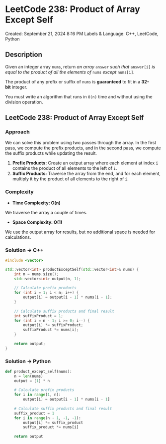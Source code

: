 # LeetCode 238: Product of Array Except Self

Created: September 21, 2024 8:16 PM
Labels & Language: C++, LeetCode, Python

## Description

Given an integer array `nums`, return *an array* `answer` *such that* `answer[i]` *is equal to the product of all the elements of* `nums` *except* `nums[i]`.

The product of any prefix or suffix of `nums` is **guaranteed** to fit in a **32-bit** integer.

You must write an algorithm that runs in `O(n)` time and without using the division operation.

## LeetCode 238: Product of Array Except Self

### Approach

We can solve this problem using two passes through the array. In the first pass, we compute the prefix products, and in the second pass, we compute the suffix products while updating the result.

1. **Prefix Products:** Create an output array where each element at index `i` contains the product of all elements to the left of `i`.
2. **Suffix Products:** Traverse the array from the end, and for each element, multiply it by the product of all elements to the right of `i`.

### Complexity

- **Time Complexity: O(n)**

We traverse the array a couple of times.

- **Space Complexity: O(1)**

We use the output array for results, but no additional space is needed for calculations.

### Solution → C++

```cpp
#include <vector>

std::vector<int> productExceptSelf(std::vector<int>& nums) {
    int n = nums.size();
    std::vector<int> output(n, 1);
    
    // Calculate prefix products
    for (int i = 1; i < n; i++) {
        output[i] = output[i - 1] * nums[i - 1];
    }
    
    // Calculate suffix products and final result
    int suffixProduct = 1;
    for (int i = n - 1; i >= 0; i--) {
        output[i] *= suffixProduct;
        suffixProduct *= nums[i];
    }
    
    return output;
}
```

### Solution → Python

```python
def product_except_self(nums):
    n = len(nums)
    output = [1] * n
    
    # Calculate prefix products
    for i in range(1, n):
        output[i] = output[i - 1] * nums[i - 1]
    
    # Calculate suffix products and final result
    suffix_product = 1
    for i in range(n - 1, -1, -1):
        output[i] *= suffix_product
        suffix_product *= nums[i]
    
    return output
```